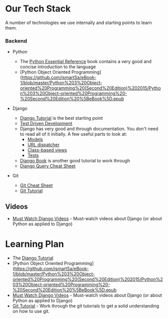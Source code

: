 # Our Tech  Stack
A number of technologies we use internally and starting points to learn them.

### Backend

- Python
  + The [Python Essential Reference](http://www.amazon.com/Python-Essential-Reference-4th-Edition/dp/0672329786) book  contains a very good and concise introduction to the language
  + [Python Object Oriented Programming](https://github.com/ismartSa/eBook-1/blob/master/Python%203%20Object-oriented%20Programming%20(Second%20Edition)%202015/Python%203%20Object-oriented%20Programming%20-%20Second%20Edition%20%5BeBook%5D.epub
  
- Django 
  + [Django Tutorial](https://docs.djangoproject.com/en/dev/intro/tutorial01/) is the best starting point
  + [Test Driven Development](http://chimera.labs.oreilly.com/books/1234000000754/index.html)
  + Django has very good and through documentation. You don't need to read all of it initially. A few useful parts to look at:
    * [Models](https://docs.djangoproject.com/en/dev/topics/db/models/)
    * [URL dispatcher](https://docs.djangoproject.com/en/dev/topics/http/urls/)
    * [Class-based views](https://docs.djangoproject.com/en/dev/topics/class-based-views/intro/)
    * [Tests](https://docs.djangoproject.com/en/dev/topics/testing/)
  + [Django Book](http://djangobook.com/the-django-book/) is another good tutorial to work through
  + [Django Query Cheat Sheet](https://github.com/chrisdl/Django-QuerySet-Cheatsheet)

- Git
  + [Git Cheat Sheet](https://www.atlassian.com/dms/wac/images/landing/git/atlassian_git_cheatsheet.pdf)
  + [Git Tutorial](http://learngitbranching.js.org/)
  
## Videos

* [Must Watch Django Videos](https://gitlab.com/rosarior/django-must-watch) - Must-watch videos about Django (or about Python as applied to Django)

# Learning Plan

+ The [Django Tutorial](https://docs.djangoproject.com/en/dev/intro/tutorial01/)
+ [Python Object Oriented Programming](https://github.com/ismartSa/eBook-1/blob/master/Python%203%20Object-oriented%20Programming%20(Second%20Edition)%202015/Python%203%20Object-oriented%20Programming%20-%20Second%20Edition%20%5BeBook%5D.epub
+ [Must Watch Django Videos](https://gitlab.com/rosarior/django-must-watch) - Must-watch videos about Django (or about Python as applied to Django)
+ [Git Tutorial](http://learngitbranching.js.org/) - Work through the git tutorials to get a solid understanding on how to use git.
